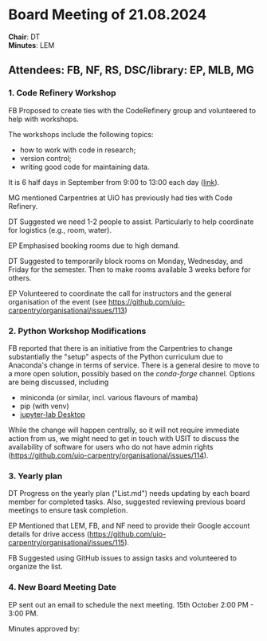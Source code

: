 # Board Meeting of 21.08.2024

**Chair**: DT  
**Minutes**: LEM  

## Attendees: FB, NF, RS, DSC/library: EP, MLB, MG

### 1. Code Refinery Workshop

FB Proposed to create ties with the CodeRefinery group and volunteered to help with workshops. 

The workshops include the following topics: 
* how to work with code in research;
* version control;
* writing good code for maintaining data.
  
It is 6 half days in September from 9:00 to 13:00 each day ([link](https://coderefinery.github.io/2024-09-10-workshop/)).

MG mentioned Carpentries at UiO has previously had ties with Code Refinery.

DT Suggested we need 1-2 people to assist. Particularly to help coordinate for logistics (e.g., room, water).

EP Emphasised booking rooms due to high demand.

DT Suggested to temporarily block rooms on Monday, Wednesday, and Friday for the semester. Then to make rooms available 3 weeks before for others.

EP Volunteered to coordinate the call for instructors and the general organisation of the event (see https://github.com/uio-carpentry/organisational/issues/113)

### 2. Python Workshop Modifications

FB reported that there is an initiative from the Carpentries to change substantially the "setup" aspects of the Python curriculum due to Anaconda's change in terms of service. There is a general desire to move to a more open solution, possibly based on the *conda-forge* channel. Options are being discussed, including 
* miniconda (or similar, incl. various flavours of mamba)
* pip (with venv)
* [jupyter-lab Desktop](https://github.com/jupyterlab/jupyterlab-desktop)
  
While the change will happen centrally, so it will not require immediate action from us, we might need to get in touch with USIT to discuss the availability of software for users who do not have admin rights (https://github.com/uio-carpentry/organisational/issues/114).

### 3. Yearly plan

DT Progress on the yearly plan ("List.md") needs updating by each board member for completed tasks. Also, suggested reviewing previous board meetings to ensure task completion.

EP Mentioned that LEM, FB, and NF need to provide their Google account details for drive access (https://github.com/uio-carpentry/organisational/issues/115).

FB Suggested using GitHub issues to assign tasks and volunteered to organize the list.

### 4. New Board Meeting Date

EP sent out an email to schedule the next meeting. 15th October 2:00 PM - 3:00 PM.

Minutes approved by:
